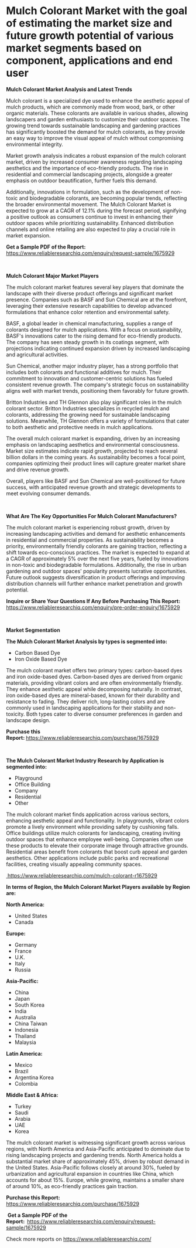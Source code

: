 <p><h1>Mulch Colorant Market with the goal of estimating the market size and future growth potential of various market segments based on component, applications and end user</h1></p><p><strong>Mulch Colorant Market Analysis and Latest Trends</strong></p>
<p><p>Mulch colorant is a specialized dye used to enhance the aesthetic appeal of mulch products, which are commonly made from wood, bark, or other organic materials. These colorants are available in various shades, allowing landscapers and garden enthusiasts to customize their outdoor spaces. The growing trend towards sustainable landscaping and gardening practices has significantly boosted the demand for mulch colorants, as they provide an easy way to improve the visual appeal of mulch without compromising environmental integrity.</p><p>Market growth analysis indicates a robust expansion of the mulch colorant market, driven by increased consumer awareness regarding landscaping aesthetics and the importance of eco-friendly products. The rise in residential and commercial landscaping projects, alongside a greater emphasis on outdoor beautification, further fuels this demand. </p><p>Additionally, innovations in formulation, such as the development of non-toxic and biodegradable colorants, are becoming popular trends, reflecting the broader environmental movement. The Mulch Colorant Market is expected to grow at a CAGR of 12.1% during the forecast period, signifying a positive outlook as consumers continue to invest in enhancing their outdoor spaces while prioritizing sustainability. Enhanced distribution channels and online retailing are also expected to play a crucial role in market expansion.</p></p>
<p><strong>Get a Sample PDF of the Report:&nbsp;</strong> <a href="https://www.reliableresearchiq.com/enquiry/request-sample/1675929?utm_campaign=2201&utm_medium=2&utm_source=Github&utm_content=ia&utm_term=30012025&utm_id=mulch-colorant">https://www.reliableresearchiq.com/enquiry/request-sample/1675929</a></p>
<p>&nbsp;</p>
<p><strong>Mulch Colorant Major Market Players</strong></p>
<p><p>The mulch colorant market features several key players that dominate the landscape with their diverse product offerings and significant market presence. Companies such as BASF and Sun Chemical are at the forefront, leveraging their extensive research capabilities to develop advanced formulations that enhance color retention and environmental safety. </p><p>BASF, a global leader in chemical manufacturing, supplies a range of colorants designed for mulch applications. With a focus on sustainability, BASF's innovations cater to the rising demand for eco-friendly products. The company has seen steady growth in its coatings segment, with projections indicating continued expansion driven by increased landscaping and agricultural activities.</p><p>Sun Chemical, another major industry player, has a strong portfolio that includes both colorants and functional additives for mulch. Their commitment to innovation and customer-centric solutions has fueled consistent revenue growth. The company's strategic focus on sustainability aligns well with market trends, positioning them favorably for future growth.</p><p>Britton Industries and TH Glennon also play significant roles in the mulch colorant sector. Britton Industries specializes in recycled mulch and colorants, addressing the growing need for sustainable landscaping solutions. Meanwhile, TH Glennon offers a variety of formulations that cater to both aesthetic and protective needs in mulch applications.</p><p>The overall mulch colorant market is expanding, driven by an increasing emphasis on landscaping aesthetics and environmental consciousness. Market size estimates indicate rapid growth, projected to reach several billion dollars in the coming years. As sustainability becomes a focal point, companies optimizing their product lines will capture greater market share and drive revenue growth. </p><p>Overall, players like BASF and Sun Chemical are well-positioned for future success, with anticipated revenue growth and strategic developments to meet evolving consumer demands.</p></p>
<p>&nbsp;</p>
<p><strong>What Are The Key Opportunities For Mulch Colorant Manufacturers?</strong></p>
<p><p>The mulch colorant market is experiencing robust growth, driven by increasing landscaping activities and demand for aesthetic enhancements in residential and commercial properties. As sustainability becomes a priority, environmentally friendly colorants are gaining traction, reflecting a shift towards eco-conscious practices. The market is expected to expand at a CAGR of approximately 5% over the next five years, fueled by innovations in non-toxic and biodegradable formulations. Additionally, the rise in urban gardening and outdoor spaces' popularity presents lucrative opportunities. Future outlook suggests diversification in product offerings and improving distribution channels will further enhance market penetration and growth potential.</p></p>
<p><strong>Inquire or Share Your Questions If Any Before Purchasing This Report:</strong> <a href="https://www.reliableresearchiq.com/enquiry/pre-order-enquiry/1675929?utm_campaign=2201&utm_medium=2&utm_source=Github&utm_content=ia&utm_term=30012025&utm_id=mulch-colorant">https://www.reliableresearchiq.com/enquiry/pre-order-enquiry/1675929</a></p>
<p>&nbsp;</p>
<p><strong>Market Segmentation</strong></p>
<p><strong>The Mulch Colorant Market Analysis by types is segmented into:</strong></p>
<p><ul><li>Carbon Based Dye</li><li>Iron Oxide Based Dye</li></ul></p>
<p><p>The mulch colorant market offers two primary types: carbon-based dyes and iron oxide-based dyes. Carbon-based dyes are derived from organic materials, providing vibrant colors and are often environmentally friendly. They enhance aesthetic appeal while decomposing naturally. In contrast, iron oxide-based dyes are mineral-based, known for their durability and resistance to fading. They deliver rich, long-lasting colors and are commonly used in landscaping applications for their stability and non-toxicity. Both types cater to diverse consumer preferences in garden and landscape design.</p></p>
<p><strong>Purchase this Report:&nbsp;</strong><a href="https://www.reliableresearchiq.com/purchase/1675929?utm_campaign=2201&utm_medium=2&utm_source=Github&utm_content=ia&utm_term=30012025&utm_id=mulch-colorant">https://www.reliableresearchiq.com/purchase/1675929</a></p>
<p>&nbsp;</p>
<p><strong>The Mulch Colorant Market Industry Research by Application is segmented into:</strong></p>
<p><ul><li>Playground</li><li>Office Building</li><li>Company</li><li>Residential</li><li>Other</li></ul></p>
<p><p>The mulch colorant market finds application across various sectors, enhancing aesthetic appeal and functionality. In playgrounds, vibrant colors promote a lively environment while providing safety by cushioning falls. Office buildings utilize mulch colorants for landscaping, creating inviting outdoor spaces that enhance employee well-being. Companies often use these products to elevate their corporate image through attractive grounds. Residential areas benefit from colorants that boost curb appeal and garden aesthetics. Other applications include public parks and recreational facilities, creating visually appealing community spaces.</p></p>
<p><a href="https://www.reliableresearchiq.com/mulch-colorant-r1675929?utm_campaign=2201&utm_medium=2&utm_source=Github&utm_content=ia&utm_term=30012025&utm_id=mulch-colorant">&nbsp;https://www.reliableresearchiq.com/mulch-colorant-r1675929</a></p>
<p><strong>In terms of Region, the Mulch Colorant Market Players available by Region are:</strong></p>
<p>
    <p> <strong> North America: </strong>
        <ul>
            <li>United States</li>
            <li>Canada</li>
        </ul>
        </p> 
    <p> <strong> Europe: </strong>
        <ul>
            <li>Germany</li>
            <li>France</li>
            <li>U.K.</li>
            <li>Italy</li>
            <li>Russia</li>
        </ul>
        </p> 
    <p> <strong> Asia-Pacific: </strong>
        <ul>
            <li>China</li>
            <li>Japan</li>
            <li>South Korea</li>
            <li>India</li>
            <li>Australia</li>
            <li>China Taiwan</li>
            <li>Indonesia</li>
            <li>Thailand</li>
            <li>Malaysia</li>
        </ul>
        </p> 
    <p> <strong> Latin America: </strong>
        <ul>
            <li>Mexico</li>
            <li>Brazil</li>
            <li>Argentina Korea</li>
            <li>Colombia</li>
        </ul>
        </p> 
    <p> <strong> Middle East & Africa: </strong>
        <ul>
            <li>Turkey</li>
            <li>Saudi</li>
            <li>Arabia</li>
            <li>UAE</li>
            <li>Korea</li>
        </ul>
    </p>
    </p>
<p><p>The mulch colorant market is witnessing significant growth across various regions, with North America and Asia-Pacific anticipated to dominate due to rising landscaping projects and gardening trends. North America holds a substantial market share of approximately 45%, driven by robust demand in the United States. Asia-Pacific follows closely at around 30%, fueled by urbanization and agricultural expansion in countries like China, which accounts for about 15%. Europe, while growing, maintains a smaller share of around 10%, as eco-friendly practices gain traction.</p></p>
<p><strong>Purchase this Report: </strong><a href="https://www.reliableresearchiq.com/purchase/1675929?utm_campaign=2201&utm_medium=2&utm_source=Github&utm_content=ia&utm_term=30012025&utm_id=mulch-colorant">https://www.reliableresearchiq.com/purchase/1675929</a></p>
<p>&nbsp;<strong>Get a Sample PDF of the Report:&nbsp;&nbsp;</strong><a href="https://www.reliableresearchiq.com/enquiry/request-sample/1675929?utm_campaign=2201&utm_medium=2&utm_source=Github&utm_content=ia&utm_term=30012025&utm_id=mulch-colorant">https://www.reliableresearchiq.com/enquiry/request-sample/1675929</a></p>
<p><strong></strong></p>
<p>Check more reports on <a href="https://www.reliableresearchiq.com/?utm_campaign=2201&utm_medium=2&utm_source=Github&utm_content=ia&utm_term=30012025&utm_id=mulch-colorant">https://www.reliableresearchiq.com/</a></p>